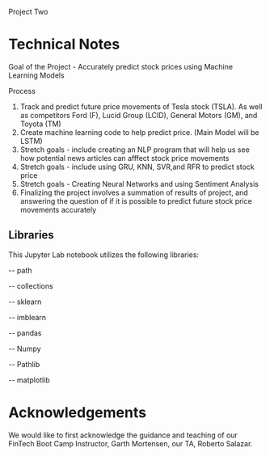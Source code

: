 Project Two








# Technical Notes
Goal of the Project - Accurately predict stock prices using Machine Learning Models

Process
1. Track and predict future price movements of Tesla stock (TSLA). As well as competitors Ford (F), Lucid Group (LCID), General Motors (GM), and Toyota (TM)
2. Create machine learning code to help predict price. (Main Model will be LSTM)
3. Stretch goals - include creating an NLP program that will help us see how potential news articles can afffect stock price movements
4. Stretch goals - include using GRU, KNN, SVR,and RFR to predict stock price
5. Stretch goals - Creating Neural Networks and using Sentiment Analysis
6. Finalizing the project involves a summation of results of project, and answering the question of if it is possible to predict future stock price movements accurately

## Libraries
This Jupyter Lab notebook utilizes the following libraries:

 --   path

 --   collections

 --   sklearn
 
 --   imblearn

 --   pandas

 --   Numpy

 --   Pathlib

 --   matplotlib


# Acknowledgements

We would like to first acknowledge the guidance and teaching of our FinTech Boot Camp Instructor, Garth Mortensen, our TA, Roberto Salazar.
